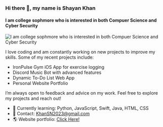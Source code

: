 ### Hi there 👋, my name is Shayan Khan
#### I am college sophmore who is interested in both Compuer Science and Cyber Security
![I am college sophmore who is interested in both Compuer Science and Cyber Security](https://media.tenor.com/ViTJnMMosLQAAAAC/anime-typing.gif)

I love coding and am constantly working on new projects to improve my skills. Some of my recent projects include:

- IronPulse Gym iOS App for exercise logging
- Discord Music Bot with advanced features
- Dynamic To-Do List Web App
- Personal Website Portfolio
  
I’m always open to feedback and advice on my work. Feel free to explore my projects and reach out!

- 🌱 Currently learning: Python, JavaScript, Swift, Java, HTML, CSS
- 📧 Contact: KhanSN2023@gmail.com
- 🌎 Website portfolio: [Click Here!]([ShayanKhanDev.com](https://Shayankhandev.com))





